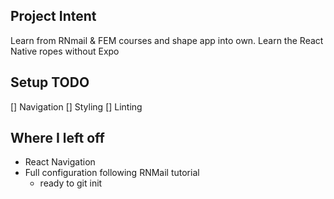 ## Project Intent

Learn from RNmail & FEM courses and shape app into own.
Learn the React Native ropes without Expo

## Setup TODO

[] Navigation
[] Styling
[] Linting

## Where I left off

- React Navigation
- Full configuration following RNMail tutorial
  - ready to git init
